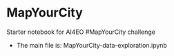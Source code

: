 # MapYourCity
Starter notebook for AI4EO #MapYourCity challenge

 - The main file is: MapYourCity-data-exploration.ipynb

